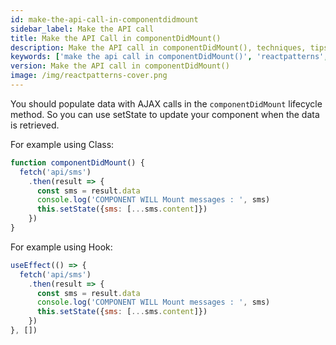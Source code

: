 ```yaml
---
id: make-the-api-call-in-componentdidmount
sidebar_label: Make the API call
title: Make the API Call in componentDidMount()
description: Make the API call in componentDidMount(), techniques, tips and tricks in development for React developers.
keywords: ['make the api call in componentDidMount()', 'reactpatterns', 'react patterns', 'reactjspatterns', 'reactjs patterns', 'react', 'reactjs', 'react techniques', 'react tips and tricks']
version: Make the API call in componentDidMount()
image: /img/reactpatterns-cover.png
---
```


You should populate data with AJAX calls in the `componentDidMount` lifecycle method. So you can use setState to update your component when the data is retrieved.

For example using Class:

```jsx
function componentDidMount() {
  fetch('api/sms')
    .then(result => {
      const sms = result.data
      console.log('COMPONENT WILL Mount messages : ', sms)
      this.setState({sms: [...sms.content]})
    })
}
```

For example using Hook:

```jsx
useEffect(() => {
  fetch('api/sms')
    .then(result => {
      const sms = result.data
      console.log('COMPONENT WILL Mount messages : ', sms)
      this.setState({sms: [...sms.content]})
    })
}, [])
```
